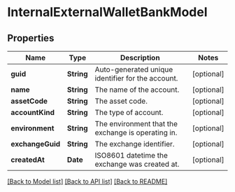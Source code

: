 # InternalExternalWalletBankModel

## Properties
Name | Type | Description | Notes
------------ | ------------- | ------------- | -------------
**guid** | **String** | Auto-generated unique identifier for the account. | [optional] 
**name** | **String** | The name of the account. | [optional] 
**assetCode** | **String** | The asset code. | [optional] 
**accountKind** | **String** | The type of account. | [optional] 
**environment** | **String** | The environment that the exchange is operating in. | [optional] 
**exchangeGuid** | **String** | The exchange identifier. | [optional] 
**createdAt** | **Date** | ISO8601 datetime the exchange was created at. | [optional] 

[[Back to Model list]](../README.md#documentation-for-models) [[Back to API list]](../README.md#documentation-for-api-endpoints) [[Back to README]](../README.md)


